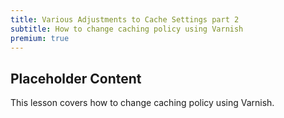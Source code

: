 ```yaml
---
title: Various Adjustments to Cache Settings part 2
subtitle: How to change caching policy using Varnish
premium: true
---
```


## Placeholder Content

This lesson covers how to change caching policy using Varnish. 